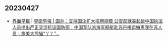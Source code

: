 ## 20230427
- [界面早报](https://www.jiemian.com/lists/280.html) | [界面早报 | 国办：支持国企扩大招聘规模 公安部就美起诉中国执法人员提出严正交涉抗议国防部：中国军队派海军舰艇赴苏丹接运撤离我在苏人员；旅美大熊猫“丫丫”...](https://www.jiemian.com/article/9315511.html)


